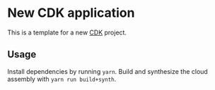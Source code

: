# New CDK application

This is a template for a new [CDK](http://github.com/awslabs/aws-cdk) project.

## Usage

Install dependencies by running `yarn`.
Build and synthesize the cloud assembly with `yarn run build+synth`.
